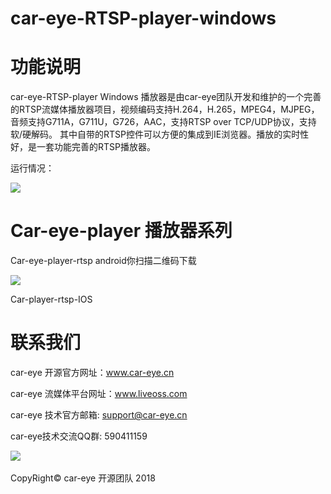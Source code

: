 # car-eye-RTSP-player-windows

# 功能说明

car-eye-RTSP-player Windows 播放器是由car-eye团队开发和维护的一个完善的RTSP流媒体播放器项目，视频编码支持H.264，H.265，MPEG4，MJPEG，音频支持G711A，G711U，G726，AAC，支持RTSP over TCP/UDP协议，支持软/硬解码。
其中自带的RTSP控件可以方便的集成到IE浏览器。播放的实时性好，是一套功能完善的RTSP播放器。

运行情况：

![](https://github.com/Car-eye-team/Car-eye-RTSP-player-windows/blob/master/windows/%E6%8E%A7%E4%BB%B6.png)


# Car-eye-player 播放器系列

Car-eye-player-rtsp android你扫描二维码下载


![](https://github.com/Car-eye-team/Car-eye-RTSP-player-windows/blob/master/windows/android%20RTSP-%E6%92%AD%E6%94%BE%E5%99%A8%20%E4%BA%8C%E7%BB%B4%E7%A0%81.png)

Car-player-rtsp-IOS


# 联系我们

car-eye 开源官方网址：www.car-eye.cn    

car-eye 流媒体平台网址：www.liveoss.com  

car-eye 技术官方邮箱: support@car-eye.cn

car-eye技术交流QQ群: 590411159        

![](https://github.com/Car-eye-team/Car-eye-server/blob/master/car-server/doc/QQ.jpg)  


CopyRight©  car-eye 开源团队 2018

